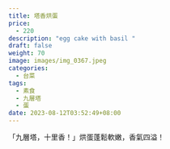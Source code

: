 ```yaml
---
title: 塔香烘蛋
price:
  - 220
description: "egg cake with basil "
draft: false
weight: 70
image: images/img_0367.jpeg
categories:
  - 台菜
tags:
  - 素食
  - 九層塔
  - 蛋
date: 2023-08-12T03:52:49+08:00
---
```

「九層塔，十里香！」烘蛋蓬鬆軟嫩，香氣四溢！